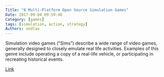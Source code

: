 ```yaml
---
Title: "8 Multi-Platform Open Source Simulation Games"
Date: 2017-09-04 09:59:46
Category: [games]
tags: [simulation, action, strategy]
Authors: sedlav
---
```


Simulation video games (“Sims”) describe a wide range of video games, generally designed to closely emulate real life activities. Examples of this genre include operating a copy of a real-life vehicle, or participating in recreating historical events.

[Link](https://www.ossblog.org/8-insanely-addictive-multi-platform-open-source-simulation-games/)
